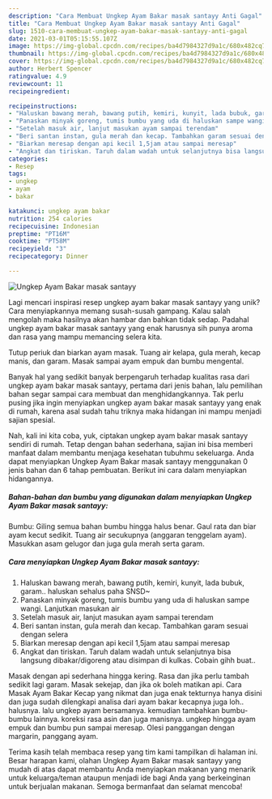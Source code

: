 ```yaml
---
description: "Cara Membuat Ungkep Ayam Bakar masak santayy Anti Gagal"
title: "Cara Membuat Ungkep Ayam Bakar masak santayy Anti Gagal"
slug: 1510-cara-membuat-ungkep-ayam-bakar-masak-santayy-anti-gagal
date: 2021-03-01T05:15:55.107Z
image: https://img-global.cpcdn.com/recipes/ba4d7984327d9a1c/680x482cq70/ungkep-ayam-bakar-masak-santayy-foto-resep-utama.jpg
thumbnail: https://img-global.cpcdn.com/recipes/ba4d7984327d9a1c/680x482cq70/ungkep-ayam-bakar-masak-santayy-foto-resep-utama.jpg
cover: https://img-global.cpcdn.com/recipes/ba4d7984327d9a1c/680x482cq70/ungkep-ayam-bakar-masak-santayy-foto-resep-utama.jpg
author: Herbert Spencer
ratingvalue: 4.9
reviewcount: 11
recipeingredient:

recipeinstructions:
- "Haluskan bawang merah, bawang putih, kemiri, kunyit, lada bubuk, garam.. haluskan sehalus paha SNSD~"
- "Panaskan minyak goreng, tumis bumbu yang uda di haluskan sampe wangi. Lanjutkan masukan air"
- "Setelah masuk air, lanjut masukan ayam sampai terendam"
- "Beri santan instan, gula merah dan kecap. Tambahkan garam sesuai dengan selera"
- "Biarkan meresap dengan api kecil 1,5jam atau sampai meresap"
- "Angkat dan tiriskan. Taruh dalam wadah untuk selanjutnya bisa langsung dibakar/digoreng atau disimpan di kulkas. Cobain gihh buat.."
categories:
- Resep
tags:
- ungkep
- ayam
- bakar

katakunci: ungkep ayam bakar 
nutrition: 254 calories
recipecuisine: Indonesian
preptime: "PT16M"
cooktime: "PT58M"
recipeyield: "3"
recipecategory: Dinner

---
```



![Ungkep Ayam Bakar masak santayy](https://img-global.cpcdn.com/recipes/ba4d7984327d9a1c/680x482cq70/ungkep-ayam-bakar-masak-santayy-foto-resep-utama.jpg)

Lagi mencari inspirasi resep ungkep ayam bakar masak santayy yang unik? Cara menyiapkannya memang susah-susah gampang. Kalau salah mengolah maka hasilnya akan hambar dan bahkan tidak sedap. Padahal ungkep ayam bakar masak santayy yang enak harusnya sih punya aroma dan rasa yang mampu memancing selera kita.

Tutup periuk dan biarkan ayam masak. Tuang air kelapa, gula merah, kecap manis, dan garam. Masak sampai ayam empuk dan bumbu mengental.

Banyak hal yang sedikit banyak berpengaruh terhadap kualitas rasa dari ungkep ayam bakar masak santayy, pertama dari jenis bahan, lalu pemilihan bahan segar sampai cara membuat dan menghidangkannya. Tak perlu pusing jika ingin menyiapkan ungkep ayam bakar masak santayy yang enak di rumah, karena asal sudah tahu triknya maka hidangan ini mampu menjadi sajian spesial.


Nah, kali ini kita coba, yuk, ciptakan ungkep ayam bakar masak santayy sendiri di rumah. Tetap dengan bahan sederhana, sajian ini bisa memberi manfaat dalam membantu menjaga kesehatan tubuhmu sekeluarga. Anda dapat menyiapkan Ungkep Ayam Bakar masak santayy menggunakan 0 jenis bahan dan 6 tahap pembuatan. Berikut ini cara dalam menyiapkan hidangannya.

<!--inarticleads1-->

##### Bahan-bahan dan bumbu yang digunakan dalam menyiapkan Ungkep Ayam Bakar masak santayy:



Bumbu: Giling semua bahan bumbu hingga halus benar. Gaul rata dan biar ayam kecut sedikit. Tuang air secukupnya (anggaran tenggelam ayam). Masukkan asam gelugor dan juga gula merah serta garam. 

<!--inarticleads2-->

##### Cara menyiapkan Ungkep Ayam Bakar masak santayy:

1. Haluskan bawang merah, bawang putih, kemiri, kunyit, lada bubuk, garam.. haluskan sehalus paha SNSD~
1. Panaskan minyak goreng, tumis bumbu yang uda di haluskan sampe wangi. Lanjutkan masukan air
1. Setelah masuk air, lanjut masukan ayam sampai terendam
1. Beri santan instan, gula merah dan kecap. Tambahkan garam sesuai dengan selera
1. Biarkan meresap dengan api kecil 1,5jam atau sampai meresap
1. Angkat dan tiriskan. Taruh dalam wadah untuk selanjutnya bisa langsung dibakar/digoreng atau disimpan di kulkas. Cobain gihh buat..


Masak dengan api sederhana hingga kering. Rasa dan jika perlu tambah sedikit lagi garam. Masak sekejap, dan jika ok boleh matikan api. Cara Masak Ayam Bakar Kecap yang nikmat dan juga enak tekturnya hanya disini dan juga sudah dilengkapi analisa dari ayam bakar kecapnya juga loh.. halusnya. lalu ungkep ayam bersamanya. kemudian tambahkan bumbu-bumbu lainnya. koreksi rasa asin dan juga manisnya. ungkep hingga ayam empuk dan bumbu pun sampai meresap. Olesi panggangan dengan margarin, panggang ayam. 

Terima kasih telah membaca resep yang tim kami tampilkan di halaman ini. Besar harapan kami, olahan Ungkep Ayam Bakar masak santayy yang mudah di atas dapat membantu Anda menyiapkan makanan yang menarik untuk keluarga/teman ataupun menjadi ide bagi Anda yang berkeinginan untuk berjualan makanan. Semoga bermanfaat dan selamat mencoba!
